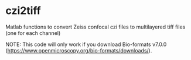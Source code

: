 # czi2tiff
Matlab functions to convert Zeiss confocal czi files to multilayered tiff files (one for each channel) 

NOTE: This code will only work if you download Bio-formats v7.0.0 (https://www.openmicroscopy.org/bio-formats/downloads/). 
